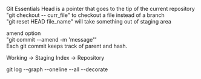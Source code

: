 Git Essentials
Head is a pointer that goes to the tip of the current repository  
"git checkout -- curr_file" to checkout a file instead of a branch  
"git reset HEAD file_name" will take something out of staging area

amend option  
"git commit --amend -m 'message'"  
Each git commit keeps track of parent and hash.

Working -> Staging Index -> Repository

git log --graph --oneline --all --decorate